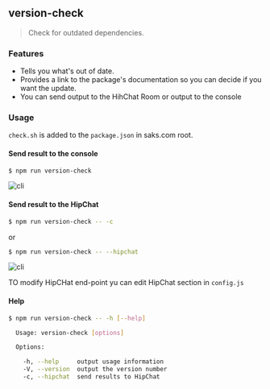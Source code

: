 ## version-check

> Check for outdated dependencies.



### Features
* Tells you what's out of date.
* Provides a link to the package's documentation so you can decide if you want the update.
* You can send output to the HihChat Room or output to the console


### Usage

`check.sh` is added to the `package.json` in saks.com root.

#### Send result to the console


```bash
$ npm run version-check
```

![cli](http://content.screencast.com/users/rinat.ussenov/folders/Jing/media/9755cbff-ea5d-4b39-a34c-8f996f23044b/00000098.png)

#### Send result to the HipChat


```bash
$ npm run version-check -- -c
```

or

```bash
$ npm run version-check -- --hipchat
```


![cli](http://content.screencast.com/users/rinat.ussenov/folders/Jing/media/e00c1769-af41-46e8-8588-4aa43bdec5c4/00000099.png)


TO modify HipCHat end-point yu can edit HipChat section in `config.js`

#### Help

```bash
$ npm run version-check -- -h [--help]

  Usage: version-check [options]

  Options:

    -h, --help     output usage information
    -V, --version  output the version number
    -c, --hipchat  send results to HipChat
```

